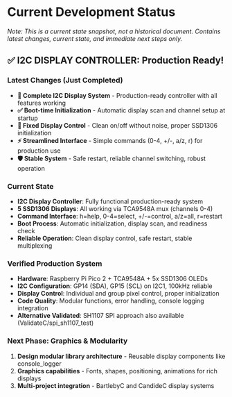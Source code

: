 # Current Development Status
*Note: This is a current state snapshot, not a historical document. Contains latest changes, current state, and immediate next steps only.*

## ✅ I2C DISPLAY CONTROLLER: Production Ready!

### Latest Changes (Just Completed)
- **🎯 Complete I2C Display System** - Production-ready controller with all features working
- **✅ Boot-time Initialization** - Automatic display scan and channel setup at startup
- **🔧 Fixed Display Control** - Clean on/off without noise, proper SSD1306 initialization
- **⚡ Streamlined Interface** - Simple commands (0-4, +/-, a/z, r) for production use
- **🛡️ Stable System** - Safe restart, reliable channel switching, robust operation

### Current State
- **I2C Display Controller**: Fully functional production-ready system
- **5 SSD1306 Displays**: All working via TCA9548A mux (channels 0-4)
- **Command Interface**: h=help, 0-4=select, +/-=control, a/z=all, r=restart
- **Boot Process**: Automatic initialization, display scan, and readiness check
- **Reliable Operation**: Clean display control, safe restart, stable multiplexing

### Verified Production System
- **Hardware**: Raspberry Pi Pico 2 + TCA9548A + 5x SSD1306 OLEDs
- **I2C Configuration**: GP14 (SDA), GP15 (SCL) on I2C1, 100kHz reliable
- **Display Control**: Individual and group pixel control, proper initialization
- **Code Quality**: Modular functions, error handling, console logging integration
- **Alternative Validated**: SH1107 SPI approach also available (ValidateC/spi_sh1107_test)

### Next Phase: Graphics & Modularity
1. **Design modular library architecture** - Reusable display components like console_logger
2. **Graphics capabilities** - Fonts, shapes, positioning, animations for rich displays
3. **Multi-project integration** - BartlebyC and CandideC display systems
